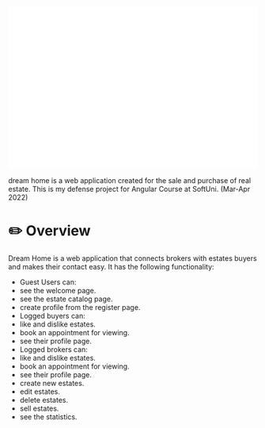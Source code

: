 ![The logo of project](/app/real-estate-agency/src/assets/picture/logo.png)

dream home is a web application created for the sale and purchase of real estate.
This is my defense project for Angular Course at SoftUni. (Mar-Apr 2022)

 
# :pencil2: Overview 
 Dream Home is a web application that connects brokers with estates buyers and makes their contact easy. It has the following functionality:

 - Guest Users can:
  - see the welcome page.
  - see the estate catalog page.
  - create profile from the register page.
 - Logged buyers can:
  - like and dislike estates.
  - book an appointment for viewing.
  - see their profile page.
 - Logged brokers can:
  - like and dislike estates.
  - book an appointment for viewing.
  - see their profile page.
  - create new estates.
  - edit estates.
  - delete estates.
  - sell estates.
  - see the statistics.